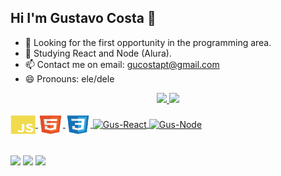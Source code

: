 ## Hi I'm Gustavo Costa 👋



- 🔭 Looking for the first opportunity in the programming area.
- 🌱 Studying React and Node (Alura). 
- 📫 Contact me on email: gucostapt@gmail.com
- 😄 Pronouns: ele/dele

<div align="center">
  <a href="https://github.com/GustavoCosta29">
  <img height="160em" src="https://github-readme-stats.vercel.app/api?username=GustavoCosta29&show_icons=true&theme=dark&include_all_commits=true&count_private=true"/>
  <img height="160em" src="https://github-readme-stats.vercel.app/api/top-langs/?username=GustavoCosta29&layout=compact&langs_count=7&theme=dark"/>
</div>
<div style="display: inline_block"><br>
  <img align="center" alt="Gus-Javascript" height="30" width="40" src="https://raw.githubusercontent.com/devicons/devicon/master/icons/javascript/javascript-plain.svg">
  <img align="center" alt="Gus-HTML" height="30" width="40" src="https://raw.githubusercontent.com/devicons/devicon/master/icons/html5/html5-original.svg">
  <img align="center" alt="Gus-CSS" height="30" width="40" src="https://raw.githubusercontent.com/devicons/devicon/master/icons/css3/css3-original.svg">
  <img align="center" alt="Gus-React" height="30" width="40"  src="https://cdn.jsdelivr.net/gh/devicons/devicon/icons/react/react-original.svg" />
  <img align="center" alt="Gus-Node" height="30" width="40" src="https://cdn.jsdelivr.net/gh/devicons/devicon/icons/nodejs/nodejs-original.svg" />
  
</div>
<br><br>
<div> 
  <a href="https://www.linkedin.com/in/gustavo-costa-75068314b" target="_blank"><img src="https://img.shields.io/badge/-LinkedIn-%230077B5?style=for-the-badge&logo=linkedin&logoColor=white" target="_blank"></a>
  <a href="https://instagram.com/gus.hcosta" target="_blank"><img src="https://img.shields.io/badge/-Instagram-%23E4405F?style=for-the-badge&logo=instagram&logoColor=white" target="_blank"></a> 
  <a href = "mailto:gucostapt@gmail.com"><img src="https://img.shields.io/badge/-Gmail-%23333?style=for-the-badge&logo=gmail&logoColor=white" target="_blank"></a>

</div>

